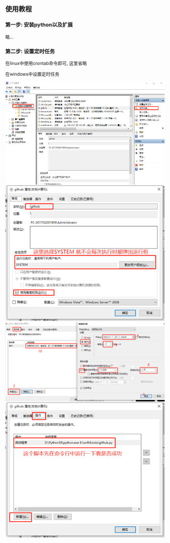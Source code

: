 ## 使用教程

### 第一步: 安装python以及扩展
略...

### 第二步: 设置定时任务

在linux中使用crontab命令即可, 这里省略

在windows中设置定时任务

![help1][1]
![help1][2]
![help1][3]
![help1][4]


  [1]: docs/help1.png
  [2]: docs/help2.png
  [3]: docs/help3.png
  [4]: docs/help4.png